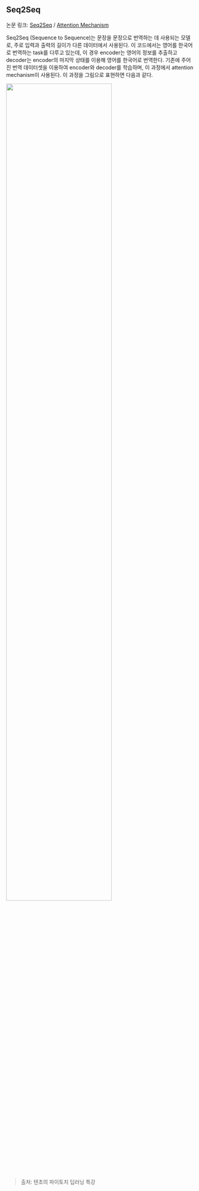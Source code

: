 ## Seq2Seq

논문 링크: [Seq2Seq](https://arxiv.org/abs/1409.3215) / [Attention Mechanism](https://arxiv.org/abs/1409.0473)

Seq2Seq (Sequence to Sequence)는 문장을 문장으로 번역하는 데 사용되는 모델로, 주로 입력과 출력의 길이가 다른 데이터에서 사용된다. 이 코드에서는 영어를 한국어로 번역하는 task를 다루고 있는데, 이 경우 encoder는 영어의 정보를 추출하고 decoder는 encoder의 마지막 상태를 이용해 영어를 한국어로 번역한다. 기존에 주어진 번역 데이터셋을 이용하여 encoder와 decoder를 학습하며, 이 과정에서 attention mechanism이 사용된다. 이 과정을 그림으로 표현하면 다음과 같다.

<img src="https://github.com/mathdoyun/Seq2Seq/assets/135238974/03803e27-9afb-485d-a96f-310e31ae4737" width="75%" height="75%"/>

> 출처: 텐초의 파이토치 딥러닝 특강
